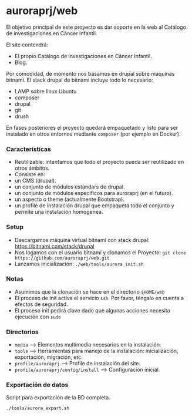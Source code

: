 # auroraprj/web

El objetivo principal de este proyecto es dar soporte en la web al Catálogo de investigaciones
en Cáncer Infantil.

El site contendrá:
* El propio Catálogo de investigaciones en Cáncer Infantil.
* Blog.

Por comodidad, de momento nos basamos en drupal sobre máquinas bitnami. El stack
drupal de bitnami incluye todo lo necesario:
- LAMP sobre linux Ubuntu
- composer
- drupal
- git
- drush

En fases posteriores el proyecto quedará empaquetado y listo para ser instalado
en otros entornos mediante `composer` (por ejemplo en Docker).

### Características

- Reutilizable: intentamos que todo el proyecto pueda ser reutilizado en otros ámbitos.
- Consiste en:
 - un CMS (drupal).
 - un conjunto de módulos estandars de drupal.
 - un conjunto de módulos específicos para auroraprj (en el futuro).
 - un aspecto o theme (actualmente Bootstrap).
 - un profile de instalación drupal que empaqueta todo el conjunto y permite una instalación homogenea.

### Setup

* Descargamos máquina virtual bitnami con stack drupal: https://bitnami.com/stack/drupal
* Nos logamos con el usuario bitnami y clonamos el Proyecto: `git clone https://github.com/auroraprj/web.git`
* Lanzamos inicialización: `./web/tools/aurora_init.sh`

### Notas

* Asumimos que la clonación se hace en el directorio `$HOME/web`
* El proceso de init activa el servicio `ssh`. Por favor, téngalo en cuenta a efectos de seguridad.
* El proceso init pedirá clave dado que algunas acciones necesita ejecución con `sudo`

### Directorios

* `media` --> Elementos multimedia necesarios en la instalación.
* `tools` --> Herramientas para manejo de la instalación: inicialización, exportación, migración, etc.
* `profile/auroraprj` --> Profile de instalación del site.
* `profile/auroraprj/config/install` --> Configuración inicial.

### Exportación de datos

Script para exportación de la BD completa.
```
./tools/aurora_export.sh
```
